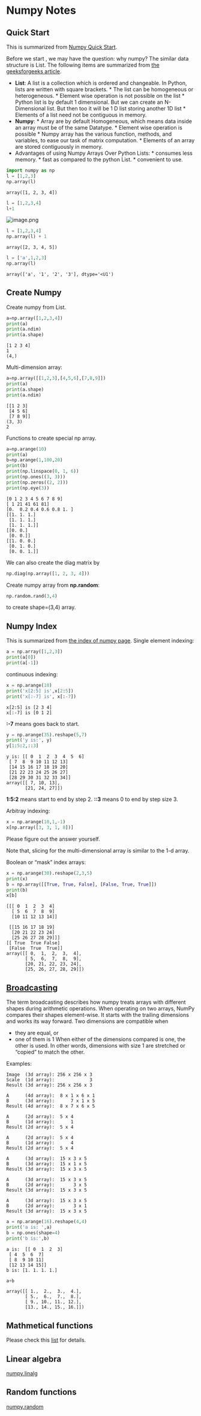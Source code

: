 # Numpy Notes
## Quick Start
This is summarized from [Numpy Quick Start](https://numpy.org/devdocs/user/quickstart.html).

Before we start , we may have the question: why numpy? The similar data structure is List.
The following items are summarized from [the geeksforgeeks article](https://www.geeksforgeeks.org/python-lists-vs-numpy-arrays/).
* **List**: A list is a collection which is ordered and changeable. In Python, lists are written with square brackets.
           * The list can be homogeneous or heterogeneous.
           * Element wise operation is not possible on the list
           * Python list is by default 1 dimensional. But we can create an N-Dimensional list. But then too it will be 1 D list storing another 1D list
           * Elements of a list need not be contiguous in memory.
* **Numpy**: 
          * Array are by default Homogeneous, which means data inside an array must be of the same Datatype. 
          * Element wise operation is possible
          * Numpy array has the various function, methods, and variables, to ease our task of matrix computation.
          * Elements of an array are stored contiguously in memory.
* Advantages of using Numpy Arrays Over Python Lists:
          * consumes less memory.
          * fast as compared to the python List.
          * convenient to use.

```python
import numpy as np
l = [1,2,3]
np.array(l)
```
```
array([1, 2, 3, 4])
```
```python 
l = [1,2,3,4]
l+1
```
![image.png](../files/numpy_error1.png)
```python
l = [1,2,3,4]
np.array(l) + 1
```
```
array([2, 3, 4, 5])
```
```python 
l = ['a',1,2,3]
np.array(l)
```
```
array(['a', '1', '2', '3'], dtype='<U1')
```
## Create Numpy 
Create numpy from List. 
```python
a=np.array([1,2,3,4])
print(a)
print(a.ndim)
print(a.shape)
```
```
[1 2 3 4]
1
(4,)
```
Multi-dimension array:
```python
a=np.array([[1,2,3],[4,5,6],[7,8,9]])
print(a)
print(a.shape)
print(a.ndim)
```
```
[[1 2 3]
 [4 5 6]
 [7 8 9]]
(3, 3)
2
```
Functions to create special np array.
```python
a=np.arange(10)
print(a)
b=np.arange(1,100,20)
print(b)
print(np.linspace(0, 1, 6))
print(np.ones((3, 3)))
print(np.zeros((2, 2)))
print(np.eye(3))
```
```
[0 1 2 3 4 5 6 7 8 9]
[ 1 21 41 61 81]
[0.  0.2 0.4 0.6 0.8 1. ]
[[1. 1. 1.]
 [1. 1. 1.]
 [1. 1. 1.]]
[[0. 0.]
 [0. 0.]]
[[1. 0. 0.]
 [0. 1. 0.]
 [0. 0. 1.]]
```
We can also create the diag matrix by 
```python
np.diag(np.array([1, 2, 3, 4]))
```
Create numpy array from **np.random**:
```python
np.random.rand(3,4)
```
to create shape=(3,4) array.


## Numpy Index
This is summarized from [the index of numpy page](https://numpy.org/doc/stable/user/basics.indexing.html).
Single element indexing:
```python
a = np.array([1,2,3])
print(a[0])
print(a[-1])
```
continuous indexing:
```python 
x = np.arange(10)
print('x[2:5] is',x[2:5])
print('x[:-7] is', x[:-7])
```
```
x[2:5] is [2 3 4]
x[:-7] is [0 1 2]
```
**:-7** means goes back to start.
```python
y = np.arange(35).reshape(5,7)
print('y is:', y)
y[1:5:2,::3]
```
```
y is: [[ 0  1  2  3  4  5  6]
 [ 7  8  9 10 11 12 13]
 [14 15 16 17 18 19 20]
 [21 22 23 24 25 26 27]
 [28 29 30 31 32 33 34]]
array([[ 7, 10, 13],
       [21, 24, 27]])
```
**1:5:2** means start to end by step 2. **::3** means 0 to end by step size 3.

Arbitray indexing:
```python
x = np.arange(10,1,-1)
x[np.array([3, 3, 1, 8])]
```
Please figure out the answer yourself.

Note that, slicing for the multi-dimensional array is similar to the 1-d array.

Boolean or “mask” index arrays:
```python 
x = np.arange(30).reshape(2,3,5)
print(x)
b = np.array([[True, True, False], [False, True, True]])
print(b)
x[b]
```
```
[[[ 0  1  2  3  4]
  [ 5  6  7  8  9]
  [10 11 12 13 14]]

 [[15 16 17 18 19]
  [20 21 22 23 24]
  [25 26 27 28 29]]]
[[ True  True False]
 [False  True  True]]
array([[ 0,  1,  2,  3,  4],
       [ 5,  6,  7,  8,  9],
       [20, 21, 22, 23, 24],
       [25, 26, 27, 28, 29]])
```

## [Broadcasting](https://numpy.org/doc/stable/user/basics.broadcasting.html)
The term broadcasting describes how numpy treats arrays with different shapes during arithmetic operations.
When operating on two arrays, NumPy compares their shapes element-wise. It starts with the trailing dimensions and works its way forward. Two dimensions are compatible when
* they are equal, or
* one of them is 1
When either of the dimensions compared is one, the other is used. In other words, dimensions with size 1 are stretched or “copied” to match the other.

Examples:
```
Image  (3d array): 256 x 256 x 3
Scale  (1d array):             3
Result (3d array): 256 x 256 x 3
```
```
A      (4d array):  8 x 1 x 6 x 1
B      (3d array):      7 x 1 x 5
Result (4d array):  8 x 7 x 6 x 5
```
```
A      (2d array):  5 x 4
B      (1d array):      1
Result (2d array):  5 x 4

A      (2d array):  5 x 4
B      (1d array):      4
Result (2d array):  5 x 4

A      (3d array):  15 x 3 x 5
B      (3d array):  15 x 1 x 5
Result (3d array):  15 x 3 x 5

A      (3d array):  15 x 3 x 5
B      (2d array):       3 x 5
Result (3d array):  15 x 3 x 5

A      (3d array):  15 x 3 x 5
B      (2d array):       3 x 1
Result (3d array):  15 x 3 x 5
```
```python
a = np.arange(16).reshape(4,4)
print('a is: ',a)
b = np.ones(shape=4)
print('b is:',b)
```
```
a is:  [[ 0  1  2  3]
 [ 4  5  6  7]
 [ 8  9 10 11]
 [12 13 14 15]]
b is: [1. 1. 1. 1.]
```
```python
a+b
```
```
array([[ 1.,  2.,  3.,  4.],
       [ 5.,  6.,  7.,  8.],
       [ 9., 10., 11., 12.],
       [13., 14., 15., 16.]])
```

## Mathmetical functions
Please check this [list](https://numpy.org/doc/1.18/reference/routines.math.html) for details.
## Linear algebra 
[numpy.linalg](https://numpy.org/doc/stable/reference/routines.linalg.html)

## Random functions
[numpy.random](https://numpy.org/doc/1.18/reference/random/index.html)




